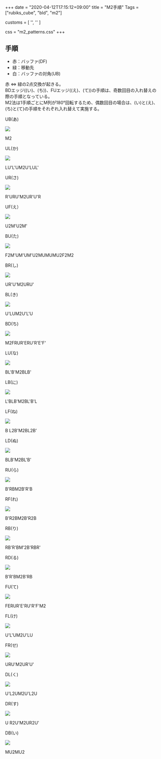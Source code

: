 +++
date = "2020-04-12T17:15:12+09:00"
title = "M2手順"
Tags = ["rubiks_cube", "bld", "m2"]

customs = [
  '<link rel="stylesheet" href="https://cdnjs.cloudflare.com/ajax/libs/izimodal/1.4.2/css/iziModal.css" integrity="sha256-m/nnXscwkcMbAFsUOys9WKr+MzlZz3q7EcJpkOxItaU=" crossorigin="anonymous" />',
  '<script src="https://cdnjs.cloudflare.com/ajax/libs/izimodal/1.4.2/js/iziModal.js" integrity="sha256-rPSLT4QVhivrxPwK7xeqPLVWDDtc2YHkZHVxs1I6u9Y=" crossorigin="anonymous"></script>'
]

css = "m2_patterns.css"
+++

## 手順

- 赤：バッファ(DF)
- 緑：移動先  
- 白：バッファの対角(UB)

赤 ⇔ 緑の2点交換が起きる。  
BDエッジ((い)、(ち))、FUエッジ((え)、(て))の手順は、奇数回目の入れ替えの際の手順となっている。  
M2法は1手順ごとにM列が180°回転するため、偶数回目の場合は、(い)と(え)、(ち)と(て)の手順をそれぞれ入れ替えて実施する。

<div class="pattern">
  <p>UB(あ)</p>
  <div class="type">
    <div class="lc"><img src="/rubiks_cube/img/m2/ub.png"></div>
    <div class="rc">
      <p class="steps" data-visibles="ub3,df4">M2</p>
    </div> 
  </div>
</div>
<div class="pattern">
  <p>UL(か)</p>
  <div class="type">
    <div class="lc"><img src="/rubiks_cube/img/m2/ul.png"></div>
    <div class="rc">
      <p class="steps" data-visibles="ul3,df4,ub0">LU'L'UM2U'LUL'</p>
    </div> 
  </div>
</div>
<div class="pattern">
  <p>UR(さ)</p>
  <div class="type">
    <div class="lc"><img src="/rubiks_cube/img/m2/ur.png"></div>
    <div class="rc">
      <p class="steps" data-visibles="ur3,df4,ub0">R'URU'M2UR'U'R</p>
    </div> 
  </div>
</div>
<div class="pattern">
  <p>UF(え）</p>
  <div class="type">
    <div class="lc"><img src="/rubiks_cube/img/m2/uf.png"></div>
    <div class="rc">
      <p class="steps" data-visibles="uf3,df4,ub0">U2M'U2M'</p>
    </div> 
  </div>
</div>
<div class="pattern">
  <p>BU(た)</p>
  <div class="type">
    <div class="lc"><img src="/rubiks_cube/img/m2/bu.png"></div>
    <div class="rc">
      <p class="steps" data-visibles="bu3,df4">F2M'UM'UM'U2MUMUMU2F2M2</p>
    </div> 
  </div>
</div>
<div class="pattern">
  <p>BR(し)</p>
  <div class="type">
    <div class="lc"><img src="/rubiks_cube/img/m2/br.png"></div>
    <div class="rc">
      <p class="steps" data-visibles="br3,df4,ub0">UR'U'M2URU'</p>
    </div> 
  </div>
</div>
<div class="pattern">
  <p>BL(き)</p>
  <div class="type">
    <div class="lc"><img src="/rubiks_cube/img/m2/bl.png"></div>
    <div class="rc">
      <p class="steps" data-visibles="bl3,df4,ub0">U'LUM2U'L'U</p>
    </div> 
  </div>
</div>
<div class="pattern">
  <p>BD(ち)</p>
  <div class="type">
    <div class="lc"><img src="/rubiks_cube/img/m2/bd.png"></div>
    <div class="rc">
      <p class="steps" data-visibles="bd3,df4,ub0">M2FRUR'ERU'R'E'F'</p>
    </div> 
  </div>
</div>
<div class="pattern">
  <p>LU(な)</p>
  <div class="type">
    <div class="lc"><img src="/rubiks_cube/img/m2/lu.png"></div>
    <div class="rc">
      <p class="steps" data-visibles="lu3,df4,ub0">BL'B'M2BLB'</p>
    </div> 
  </div>
</div>
<div class="pattern">
  <p>LB(に)</p>
  <div class="type">
    <div class="lc"><img src="/rubiks_cube/img/m2/lb.png"></div>
    <div class="rc">
      <p class="steps" data-visibles="lb3,df4,ub0">L'BLB'M2BL'B'L</p>
    </div> 
  </div>
</div>
<div class="pattern">
  <p>LF(ね)</p>
  <div class="type">
    <div class="lc"><img src="/rubiks_cube/img/m2/lf.png"></div>
    <div class="rc">
      <p class="steps" data-visibles="lf3,df4,ub0">B L2B'M2BL2B'</p>
    </div> 
  </div>
</div>
<div class="pattern">
  <p>LD(ぬ)</p>
  <div class="type">
    <div class="lc"><img src="/rubiks_cube/img/m2/ld.png"></div>
    <div class="rc">
      <p class="steps" data-visibles="ld3,df4,ub0">BLB'M2BL'B'</p>
    </div> 
  </div>
</div>
<div class="pattern">
  <p>RU(ら)</p>
  <div class="type">
    <div class="lc"><img src="/rubiks_cube/img/m2/ru.png"></div>
    <div class="rc">
      <p class="steps" data-visibles="ru3,df4,ub0">B'RBM2B'R'B</p>
    </div> 
  </div>
</div>
<div class="pattern">
  <p>RF(れ)</p>
  <div class="type">
    <div class="lc"><img src="/rubiks_cube/img/m2/rf.png"></div>
    <div class="rc">
      <p class="steps" data-visibles="rf3,df4,ub0">B'R2BM2B'R2B</p>
    </div> 
  </div>
</div>
<div class="pattern">
  <p>RB(り)</p>
  <div class="type">
    <div class="lc"><img src="/rubiks_cube/img/m2/rb.png"></div>
    <div class="rc">
      <p class="steps" data-visibles="rb3,df4,ub0">RB'R'BM'2B'RBR'</p>
    </div> 
  </div>
</div>
<div class="pattern">
  <p>RD(る)</p>
  <div class="type">
    <div class="lc"><img src="/rubiks_cube/img/m2/rd.png"></div>
    <div class="rc">
      <p class="steps" data-visibles="rd3,df4,ub0">B'R'BM2B'RB</p>
    </div> 
  </div>
</div>
<div class="pattern">
  <p>FU(て)</p>
  <div class="type">
    <div class="lc"><img src="/rubiks_cube/img/m2/fu.png"></div>
    <div class="rc">
      <p class="steps" data-visibles="fu3,df4,ub0">FERUR'E'RU'R'F'M2</p>
    </div> 
  </div>
</div>
<div class="pattern">
  <p>FL(け)</p>
  <div class="type">
    <div class="lc"><img src="/rubiks_cube/img/m2/fl.png"></div>
    <div class="rc">
      <p class="steps" data-visibles="fl3,df4,ub0">U'L'UM2U'LU</p>
    </div> 
  </div>
</div>
<div class="pattern">
  <p>FR(せ)</p>
  <div class="type">
    <div class="lc"><img src="/rubiks_cube/img/m2/fr.png"></div>
    <div class="rc">
      <p class="steps" data-visibles="fr3,df4,ub0">URU'M2UR'U'</p>
    </div> 
  </div>
</div>
<div class="pattern">
  <p>DL(く)</p>
  <div class="type">
    <div class="lc"><img src="/rubiks_cube/img/m2/dl.png"></div>
    <div class="rc">
      <p class="steps" data-visibles="dl3,df4,ub0">U'L2UM2U'L2U</p>
    </div> 
  </div>
</div>
<div class="pattern">
  <p>DR(す)</p>
  <div class="type">
    <div class="lc"><img src="/rubiks_cube/img/m2/dr.png"></div>
    <div class="rc">
      <p class="steps" data-visibles="dr3,df4,ub0">U R2U'M2UR2U'</p>
    </div> 
  </div>
</div>
<div class="pattern">
  <p>DB(い)</p>
  <div class="type">
    <div class="lc"><img src="/rubiks_cube/img/m2/db.png"></div>
    <div class="rc">
      <p class="steps" data-visibles="db3,df4,ub0">MU2MU2</p>
    </div> 
  </div>
</div>

<script src="/rubiks_cube/js/m2.bundle.js"></script>
